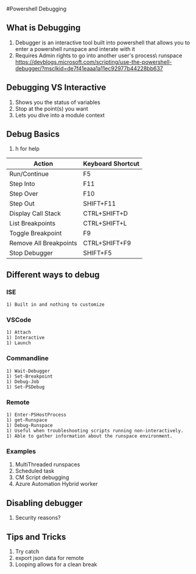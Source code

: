 #Powershell Debugging

## What is Debugging
   1) Debugger is an interactive tool built into powershell that allows you to enter a powershell runspace and interate with it
   1) Requires Admin rights to go into another user's process\ runspace
https://devblogs.microsoft.com/scripting/use-the-powershell-debugger/?msclkid=de7f41eaaa1a11ec92977b44228bb637

## Debugging VS Interactive
1) Shows you the status of variables
1) Stop at the point(s) you want
1) Lets you dive into a module context

## Debug Basics
1) h for help

 |Action |Keyboard Shortcut|
|-|-|
|Run/Continue|F5|
|Step Into|F11|
|Step Over|F10|
|Step Out|SHIFT+F11|
|Display Call Stack|CTRL+SHIFT+D|
|List Breakpoints|CTRL+SHIFT+L|
|Toggle Breakpoint|F9|
|Remove All Breakpoints|CTRL+SHIFT+F9|
|Stop Debugger|SHIFT+F5|

## Different ways to debug
### ISE
    1) Built in and nothing to customize
### VSCode
    1) Attach
    1) Interactive
    1) Launch
### Commandline
    1) Wait-Debugger
    1) Set-Breakpoint
    1) Debug-Job
    1) Set-PSDebug
### Remote
    1) Enter-PSHostProcess
    1) get-Runspace
    1) Debug-Runspace
    1) Useful when troubleshooting scripts running non-interactively.
    1) Able to gather information about the runspace environment.

### Examples
1) MultiThreaded runspaces
1) Scheduled task
1) CM Script debugging
1) Azure Automation Hybrid worker


## Disabling debugger
1) Security reasons?

## Tips and Tricks
1) Try catch 
1) export json data for remote
1) Looping allows for a clean break

